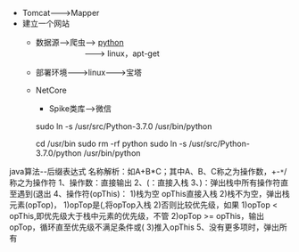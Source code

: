 * Tomcat--->Mapper
* 建立一个网站
    * 数据源-->爬虫--> [python](https://www.cnblogs.com/happymeng/)
                <br>&nbsp;&nbsp;&nbsp;&nbsp;&nbsp;&nbsp;&nbsp;&nbsp;&nbsp;&nbsp;&nbsp;&nbsp;&nbsp;&nbsp;&nbsp;&nbsp;&nbsp;   &nbsp;&nbsp;&nbsp;&nbsp;--->
                linux，apt-get
    * 部署环境--->linux--->宝塔
    * NetCore
        * Spike类库-->微信


        sudo ln -s /usr/src/Python-3.7.0 /usr/bin/python


        cd /usr/bin
        sudo rm -rf python
        sudo ln -s  /usr/src/Python-3.7.0/python /usr/bin/python


java算法--后缀表达式
名称解析：如A+B*C；其中A、B、C称之为操作数，+-`*`/称之为操作符
1、操作数：直接输出
2、(：直接入栈
3、)：弹出栈中所有操作符直至遇到(退出
4、操作符(opThis)：
    1)栈为空 opThis直接入栈
    2)栈不为空，弹出栈元素(opTop)，
        1)opTop是(,将opTop入栈
        2)否则比较优先级，如果
            1)opTop < opThis,即优先级大于栈中元素的优先级，不管
            2)opTop >= opThis，输出opTop，循环直至优先级不满足条件或(
        3)推入opThis
5、没有更多项时，弹出所有
